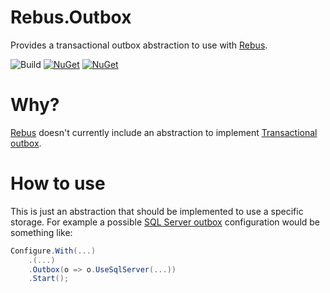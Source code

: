 # Rebus.Outbox
Provides a transactional outbox abstraction to use with [Rebus](https://github.com/rebus-org/Rebus).

![Build](https://github.com/rsivanov/Rebus.Outbox/workflows/Build%20&%20test%20&%20publish%20Nuget/badge.svg?branch=master)
[![NuGet](https://img.shields.io/nuget/dt/Rebus.Outbox)](https://www.nuget.org/packages/Rebus.Outbox) 
[![NuGet](https://img.shields.io/nuget/v/Rebus.Outbox)](https://www.nuget.org/packages/Rebus.Outbox)

Why?
===
[Rebus](https://github.com/rebus-org/Rebus) doesn't currently include an abstraction to implement [Transactional outbox](https://github.com/canton7/RestEase#query-parameters).

How to use
===
This is just an abstraction that should be implemented to use a specific storage. For example a possible [SQL Server outbox](https://github.com/rsivanov/Rebus.SqlServer.Outbox) configuration would be something like:

```csharp
Configure.With(...)
	.(...)
	.Outbox(o => o.UseSqlServer(...))
	.Start();
```